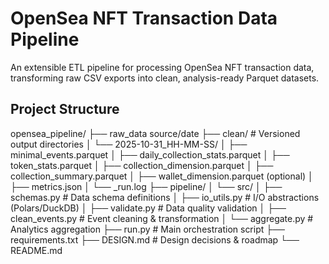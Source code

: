 # OpenSea NFT Transaction Data Pipeline

An extensible ETL pipeline for processing OpenSea NFT transaction data, transforming raw CSV exports into clean, analysis-ready Parquet datasets.

## Project Structure

opensea_pipeline/
├── raw_data                       source/date
├── clean/                        # Versioned output directories
│   └── 2025-10-31_HH-MM-SS/
│       ├── minimal_events.parquet
│       ├── daily_collection_stats.parquet
│       ├── token_stats.parquet
│       ├── collection_dimension.parquet
│       ├── collection_summary.parquet
│       ├── wallet_dimension.parquet (optional)
│       ├── metrics.json
│       └── _run.log
├── pipeline/
│   └── src/
│       ├── schemas.py            # Data schema definitions
│       ├── io_utils.py           # I/O abstractions (Polars/DuckDB)
│       ├── validate.py           # Data quality validation
│       ├── clean_events.py       # Event cleaning & transformation
│       └── aggregate.py          # Analytics aggregation
├── run.py                        # Main orchestration script
├── requirements.txt
├── DESIGN.md                     # Design decisions & roadmap
└── README.md

